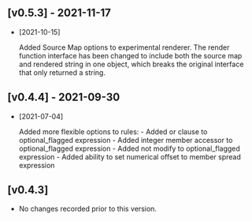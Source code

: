 ## [v0.5.3] - 2021-11-17 

- [2021-10-15]

    Added Source Map options to experimental renderer. The render function interface has been changed to include both the source map and rendered string in one object, which breaks the original interface that only returned a string.

## [v0.4.4] - 2021-09-30 

- [2021-07-04]

    Added more flexible options to rules: - Added or clause to optional_flagged expression - Added integer member accessor to optional_flagged expression - Added not modify to optional_flagged expression - Added ability to set numerical offset to member spread expression

## [v0.4.3] 

- No changes recorded prior to this version.
